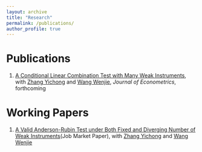 ```yaml
---
layout: archive
title: "Research"
permalink: /publications/
author_profile: true
---
```

Publications
======
1. [A Conditional Linear Combination Test with Many Weak Instruments](https://arxiv.org/pdf/2207.11137.pdf), with [Zhang Yichong](https://sites.google.com/site/yichongzhang86/home) and [Wang Wenjie](https://sites.google.com/site/wenjiemetrics/home), *Journal of Econometrics*, forthcoming 


Working Papers
======
1. [A Valid Anderson-Rubin Test under Both Fixed and Diverging Number of Weak Instruments](https://dennislim92.github.io/files/JMP_Dennis_Lim.pdf)(Job Market Paper), with [Zhang Yichong](https://sites.google.com/site/yichongzhang86/home) and [Wang Wenjie](https://sites.google.com/site/wenjiemetrics/home)
